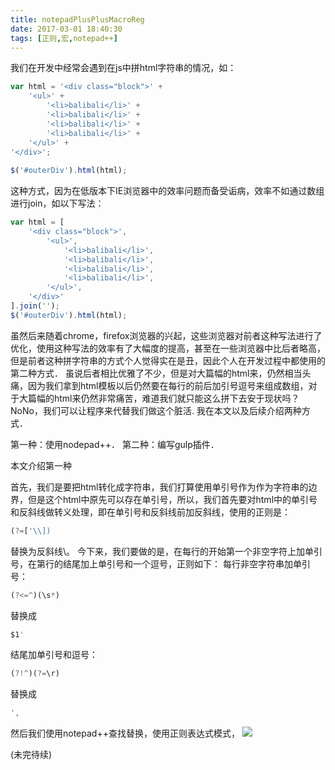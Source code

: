 ```yaml
---
title: notepadPlusPlusMacroReg
date: 2017-03-01 18:40:30
tags: [正则,宏,notepad++]
---
```

我们在开发中经常会遇到在js中拼html字符串的情况，如：
~~~ javascript
var html = '<div class="block">' +
	'<ul>' +
		'<li>balibali</li>' +
		'<li>balibali</li>' +
		'<li>balibali</li>' +
		'<li>balibali</li>' +
	'</ul>' + 
'</div>';
	
$('#outerDiv').html(html);
~~~
这种方式，因为在低版本下IE浏览器中的效率问题而备受诟病，效率不如通过数组进行join，如以下写法：
~~~ javascript
var html = [
	'<div class="block">',
		'<ul>',
			'<li>balibali</li>',
			'<li>balibali</li>',
			'<li>balibali</li>',
			'<li>balibali</li>',
		'</ul>',
	'</div>'
].join('');	
$('#outerDiv').html(html);
~~~

虽然后来随着chrome，firefox浏览器的兴起，这些浏览器对前者这种写法进行了优化，使用这种写法的效率有了大幅度的提高，甚至在一些浏览器中比后者略高，但是前者这种拼字符串的方式个人觉得实在是丑，因此个人在开发过程中都使用的第二种方式．
虽说后者相比优雅了不少，但是对大篇幅的html来，仍然相当头痛，因为我们拿到html模板以后仍然要在每行的前后加引号逗号来组成数组，对于大篇幅的html来仍然非常痛苦，难道我们就只能这么拼下去安于现状吗？
NoNo，我们可以让程序来代替我们做这个脏活. 我在本文以及后续介绍两种方式．

第一种：使用nodepad++．
第二种：编写gulp插件．

本文介绍第一种

首先，我们是要把html转化成字符串，我们打算使用单引号作为作为字符串的边界，但是这个html中原先可以存在单引号，所以，我们首先要对html中的单引号和反斜线做转义处理，即在单引号和反斜线前加反斜线，使用的正则是：
~~~ javascript
(?=['\\])
~~~
替换为反斜线\。
今下来，我们要做的是，在每行的开始第一个非空字符上加单引号，在第行的结尾加上单引号和一个逗号，正则如下：
每行非空字符串加单引号：
~~~ javascript
(?<=^)(\s*)
~~~
替换成　
~~~ javascript
$1'
~~~

结尾加单引号和逗号：
~~~ javascript
(?!^)(?=\r)
~~~
替换成
~~~ javascript
',
~~~
然后我们使用notepad++查找替换，使用正则表达式模式，
<img src="/image/replace1.jpg">

(未完待续)

